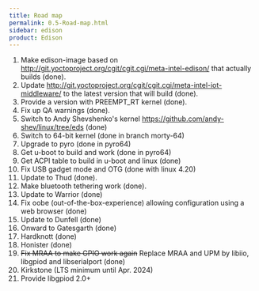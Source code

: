 ```yaml
---
title: Road map
permalink: 0.5-Road-map.html
sidebar: edison
product: Edison
---
```

 1. Make edison-image based on http://git.yoctoproject.org/cgit/cgit.cgi/meta-intel-edison/ that actually builds (done).
 2. Update http://git.yoctoproject.org/cgit/cgit.cgi/meta-intel-iot-middleware/ to the latest version that will build (done).
 3. Provide a version with PREEMPT_RT kernel (done).
 4. Fix up QA warnings (done).
 5. Switch to Andy Shevshenko's kernel https://github.com/andy-shev/linux/tree/eds (done)
 6. Switch to 64-bit kernel (done in branch morty-64)
 7. Upgrade to pyro (done in pyro64)
 8. Get u-boot to build and work (done in pyro64)
 9. Get ACPI table to build in u-boot and linux (done)
 10. Fix USB gadget mode and OTG (done with linux 4.20)
 11. Update to Thud (done).
 12. Make bluetooth tethering work (done).
 13. Update to Warrior (done)
 14. Fix oobe (out-of-the-box-experience) allowing configuration using a web browser (done)
 15. Update to Dunfell (done)
 16. Onward to Gatesgarth (done)
 17. Hardknott (done)
 18. Honister (done)
 19. ~~Fix MRAA to make GPIO work again~~ Replace MRAA and UPM by libiio, libgpiod and libserialport (done)
 20. Kirkstone (LTS minimum until Apr. 2024)
 21. Provide libgpiod 2.0+ 
